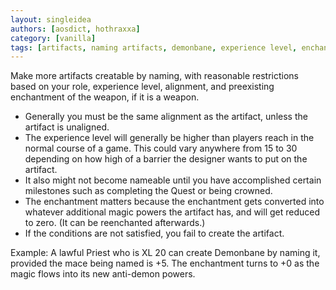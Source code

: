 ```yaml
---
layout: singleidea
authors: [aosdict, hothraxxa]
category: [vanilla]
tags: [artifacts, naming artifacts, demonbane, experience level, enchantment, alignment, quest, crowning]
---
```

Make more artifacts creatable by naming, with reasonable restrictions based on
your role, experience level, alignment, and preexisting enchantment of the
weapon, if it is a weapon.
* Generally you must be the same alignment as the artifact, unless the artifact
  is unaligned.
* The experience level will generally be higher than players reach in the normal
  course of a game. This could vary anywhere from 15 to 30 depending on how high
  of a barrier the designer wants to put on the artifact.
* It also might not become nameable until you have accomplished certain
  milestones such as completing the Quest or being crowned.
* The enchantment matters because the enchantment gets converted into whatever
  additional magic powers the artifact has, and will get reduced to zero. (It
  can be reenchanted afterwards.)
* If the conditions are not satisfied, you fail to create the artifact.

Example: A lawful Priest who is XL 20 can create Demonbane by naming it,
provided the mace being named is +5. The enchantment turns to +0 as the magic
flows into its new anti-demon powers.
